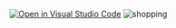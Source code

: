 [![Open in Visual Studio Code](https://classroom.github.com/assets/open-in-vscode-f059dc9a6f8d3a56e377f745f24479a46679e63a5d9fe6f495e02850cd0d8118.svg)](https://classroom.github.com/online_ide?assignment_repo_id=6431678&assignment_repo_type=AssignmentRepo)
![shopping](https://user-images.githubusercontent.com/59068120/143696716-b887a9a8-a13a-4b47-94d1-bc9a34489841.gif)
